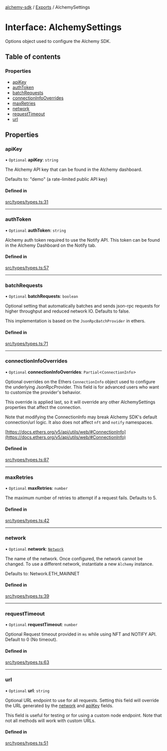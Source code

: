 [alchemy-sdk](../README.md) / [Exports](../modules.md) / AlchemySettings

# Interface: AlchemySettings

Options object used to configure the Alchemy SDK.

## Table of contents

### Properties

- [apiKey](AlchemySettings.md#apikey)
- [authToken](AlchemySettings.md#authtoken)
- [batchRequests](AlchemySettings.md#batchrequests)
- [connectionInfoOverrides](AlchemySettings.md#connectioninfooverrides)
- [maxRetries](AlchemySettings.md#maxretries)
- [network](AlchemySettings.md#network)
- [requestTimeout](AlchemySettings.md#requesttimeout)
- [url](AlchemySettings.md#url)

## Properties

### apiKey

• `Optional` **apiKey**: `string`

The Alchemy API key that can be found in the Alchemy dashboard.

Defaults to: "demo" (a rate-limited public API key)

#### Defined in

[src/types/types.ts:31](https://github.com/alchemyplatform/alchemy-sdk-js/blob/8f119ad1/src/types/types.ts#L31)

___

### authToken

• `Optional` **authToken**: `string`

Alchemy auth token required to use the Notify API. This token can be found
in the Alchemy Dashboard on the Notify tab.

#### Defined in

[src/types/types.ts:57](https://github.com/alchemyplatform/alchemy-sdk-js/blob/8f119ad1/src/types/types.ts#L57)

___

### batchRequests

• `Optional` **batchRequests**: `boolean`

Optional setting that automatically batches and sends json-rpc requests for
higher throughput and reduced network IO. Defaults to false.

This implementation is based on the `JsonRpcBatchProvider` in ethers.

#### Defined in

[src/types/types.ts:71](https://github.com/alchemyplatform/alchemy-sdk-js/blob/8f119ad1/src/types/types.ts#L71)

___

### connectionInfoOverrides

• `Optional` **connectionInfoOverrides**: `Partial`<`ConnectionInfo`\>

Optional overrides on the Ethers `ConnectionInfo` object used to configure
the underlying JsonRpcProvider. This field is for advanced users who want
to customize the provider's behavior.

This override is applied last, so it will override any other
AlchemySettings properties that affect the connection.

Note that modifying the ConnectionInfo may break Alchemy SDK's default
connection/url logic. It also does not affect `nft` and `notify`
namespaces.

[https://docs.ethers.org/v5/api/utils/web/#ConnectionInfo](https://docs.ethers.org/v5/api/utils/web/#ConnectionInfo)

#### Defined in

[src/types/types.ts:87](https://github.com/alchemyplatform/alchemy-sdk-js/blob/8f119ad1/src/types/types.ts#L87)

___

### maxRetries

• `Optional` **maxRetries**: `number`

The maximum number of retries to attempt if a request fails. Defaults to 5.

#### Defined in

[src/types/types.ts:42](https://github.com/alchemyplatform/alchemy-sdk-js/blob/8f119ad1/src/types/types.ts#L42)

___

### network

• `Optional` **network**: [`Network`](../enums/Network.md)

The name of the network. Once configured, the network cannot be changed. To
use a different network, instantiate a new `Alchemy` instance.

Defaults to: Network.ETH_MAINNET

#### Defined in

[src/types/types.ts:39](https://github.com/alchemyplatform/alchemy-sdk-js/blob/8f119ad1/src/types/types.ts#L39)

___

### requestTimeout

• `Optional` **requestTimeout**: `number`

Optional Request timeout provided in `ms` while using NFT and NOTIFY API.
Default to 0 (No timeout).

#### Defined in

[src/types/types.ts:63](https://github.com/alchemyplatform/alchemy-sdk-js/blob/8f119ad1/src/types/types.ts#L63)

___

### url

• `Optional` **url**: `string`

Optional URL endpoint to use for all requests. Setting this field will
override the URL generated by the [network](AlchemySettings.md#network) and [apiKey](AlchemySettings.md#apikey) fields.

This field is useful for testing or for using a custom node endpoint. Note
that not all methods will work with custom URLs.

#### Defined in

[src/types/types.ts:51](https://github.com/alchemyplatform/alchemy-sdk-js/blob/8f119ad1/src/types/types.ts#L51)
